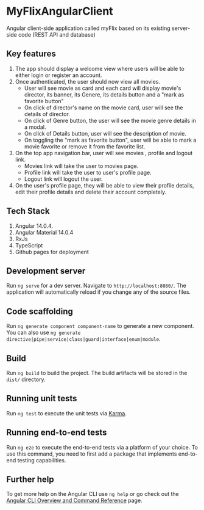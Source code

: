 # MyFlixAngularClient

Angular client-side application called myFlix based on its existing server-side code (REST API and database)

## Key features

1. The app should display a welcome view where users will be able to either login or register an account.
2. Once authenticated, the user should now view all movies.
   - User will see movie as card and each card will display movie's director, its banner, its Genere, its details button and a "mark as favorite button"
   - On click of director's name on the movie card, user will see the details of director.
   - On click of Genre button, the user will see the movie genre details in a modal.
   - On click of Details button, user will see the description of movie.
   - On toggling the "mark as favorite button", user will be able to mark a movie favorite or remove it from the favorite list.
3. On the top app navigation bar, user will see movies , profile and logout link.
   - Movies link will take the user to movies page.
   - Profile link will take the user to user's profile page.
   - Logout link will logout the user.
4. On the user's profile page, they will be able to view their profile details, edit their profile details and
   delete their account completely.

## Tech Stack

1. Angular 14.0.4.
2. Angular Material 14.0.4
3. RxJs
4. TypeScript
5. Github pages for deployment

## Development server

Run `ng serve` for a dev server. Navigate to `http://localhost:8080/`. The application will automatically reload if you change any of the source files.

## Code scaffolding

Run `ng generate component component-name` to generate a new component. You can also use `ng generate directive|pipe|service|class|guard|interface|enum|module`.

## Build

Run `ng build` to build the project. The build artifacts will be stored in the `dist/` directory.

## Running unit tests

Run `ng test` to execute the unit tests via [Karma](https://karma-runner.github.io).

## Running end-to-end tests

Run `ng e2e` to execute the end-to-end tests via a platform of your choice. To use this command, you need to first add a package that implements end-to-end testing capabilities.

## Further help

To get more help on the Angular CLI use `ng help` or go check out the [Angular CLI Overview and Command Reference](https://angular.io/cli) page.
